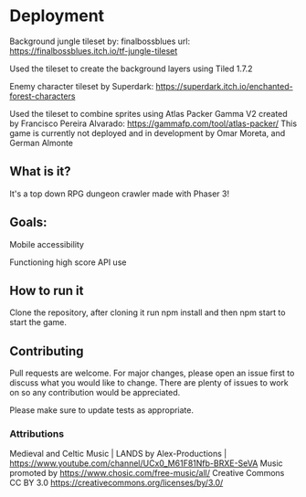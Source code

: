 # Deployment

Background jungle tileset by: finalbossblues url: https://finalbossblues.itch.io/tf-jungle-tileset

Used the tileset to create the background layers using Tiled 1.7.2

Enemy character tileset by Superdark: https://superdark.itch.io/enchanted-forest-characters

Used the tileset to combine sprites using Atlas Packer Gamma V2 created by Francisco Pereira Alvarado: https://gammafp.com/tool/atlas-packer/
This game is currently not deployed and in development by Omar Moreta, and German Almonte

## What is it?

It's a top down RPG dungeon crawler made with Phaser 3!

## Goals:

Mobile accessibility

Functioning high score API use

## How to run it

Clone the repository, after cloning it run npm install and then npm start to start the game.

## Contributing

Pull requests are welcome. For major changes, please open an issue first to discuss what you would like to change. There are plenty of issues to work on so any contribution would be appreciated.

Please make sure to update tests as appropriate.

### Attributions

Medieval and Celtic Music | LANDS by Alex-Productions | https://www.youtube.com/channel/UCx0_M61F81Nfb-BRXE-SeVA
Music promoted by https://www.chosic.com/free-music/all/
Creative Commons CC BY 3.0
https://creativecommons.org/licenses/by/3.0/
